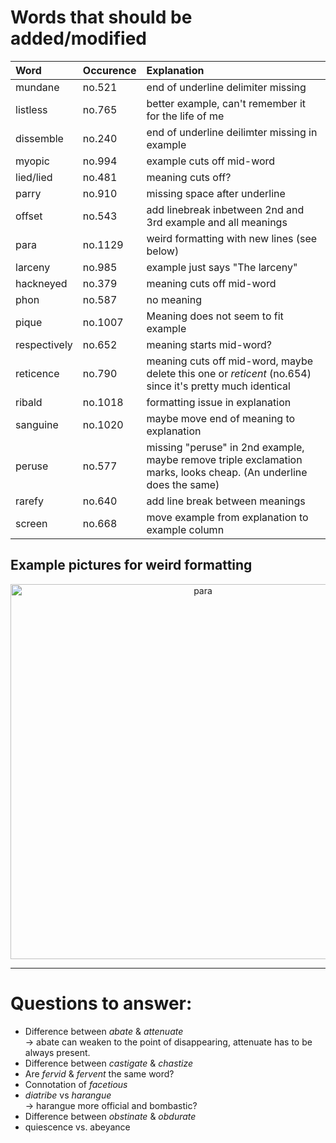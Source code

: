 # Words that should be added/modified

| Word                     | Occurence                     | Explanation                                                                                                       |
| :----------------------- | :---------------------------- | :----------------------                                                                                           |
| mundane                  | no.521                        | end of underline delimiter missing                                                                                |
| listless                 | no.765                        | better example, can't remember it for the life of me                                                              |
| dissemble                | no.240                        | end of underline deilimter missing in example                                                                     |
| myopic                   | no.994                        | example cuts off mid-word                                                                                         |
| lied/lied                | no.481                        | meaning cuts off?                                                                                                 |
| parry                    | no.910                        | missing space after underline                                                                                     |
| offset                   | no.543                        | add linebreak inbetween 2nd and 3rd example and all meanings                                                      |
| para                     | no.1129                       | weird formatting with new lines (see below)                                                                       |
| larceny                  | no.985                        | example just says "The larceny"                                                                                   |
| hackneyed                | no.379                        | meaning cuts off mid-word                                                                                         |
| phon                     | no.587                        | no meaning                                                                                                        |
| pique                    | no.1007                       | Meaning does not seem to fit example                                                                              |
| respectively             | no.652                        | meaning starts mid-word?                                                                                          |
| reticence                | no.790                        | meaning cuts off mid-word, maybe delete this one or _reticent_ (no.654) since it's pretty much identical          |
| ribald                   | no.1018                       | formatting issue in explanation                                                                                   |
| sanguine                 | no.1020                       | maybe move end of meaning to explanation                                                                          |
| peruse                   | no.577                        | missing "peruse" in 2nd example, maybe remove triple exclamation marks, looks cheap. (An underline does the same) |
| rarefy                   | no.640                        | add line break between meanings                                                                                   |
| screen                   | no.668                        | move example from explanation to example column                                                                   |


## Example pictures for weird formatting
 <div style="text-align:center"><img src="/../assets/para.png" alt="para" width="600"/></div>

----

# Questions to answer:

- Difference between _abate_ & _attenuate_<br />
  → abate can weaken to the point of disappearing, attenuate has to be always present.
- Difference between _castigate_ & _chastize_
- Are _fervid_ & _fervent_ the same word?
- Connotation of _facetious_
- _diatribe_ vs _harangue_<br />
  → harangue more official and bombastic?
- Difference between _obstinate_ &  _obdurate_
- quiescence vs. abeyance
